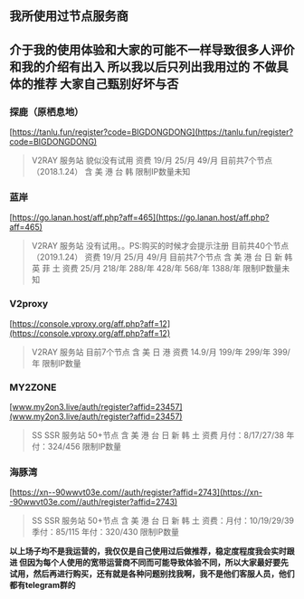## 我所使用过节点服务商 
## 介于我的使用体验和大家的可能不一样导致很多人评价和我的介绍有出入 所以我以后只列出我用过的 不做具体的推荐 大家自己甄别好坏与否

### 探鹿（原栖息地）  

[https://tanlu.fun/register?code=BIGDONGDONG](https://tanlu.fun/register?code=BIGDONGDONG)

>V2RAY 服务站 貌似没有试用  资费 19/月 25/月 49/月  目前共7个节点（2018.1.24） 含 美 港 台 韩  限制IP数量未知

### 蓝岸  

[https://go.lanan.host/aff.php?aff=465](https://go.lanan.host/aff.php?aff=465)

>V2RAY 服务站 没有试用。。PS:购买的时候才会提示注册  目前共40个节点（2019.1.24） 资费 19/月 25/月 49/月  目前共7个节点 含 美 港 台 日 新 韩 英 菲 土
资费 25/月 218/年 288/年 428/年 568/年 1388/年 限制IP数量未知

### V2proxy 

[https://console.vproxy.org/aff.php?aff=12](https://console.vproxy.org/aff.php?aff=12)

>V2RAY 服务站 目前7个节点 含 美 日 港 资费 14.9/月 199/年 299/年 399/年 限制IP数量

### MY2ZONE  

[www.my2on3.live/auth/register?affid=23457](www.my2on3.live/auth/register?affid=23457)

>SS SSR 服务站 50+节点 含 美 港 台 日 新 韩 土 资费 月付：8/17/27/38 年付：324/456 限制IP数量

### 海豚湾 

[https://xn--90wwvt03e.com//auth/register?affid=2743](https://xn--90wwvt03e.com//auth/register?affid=2743)

>SS SSR 服务站 50+节点 含 美 港 台 日 新 韩 土 资费：月付：10/19/29/39 季付：85/115 年付：320/430  限制IP数量

**以上场子均不是我运营的，我仅仅是自己使用过后做推荐，稳定度程度我会实时跟进 但因为每个人使用的宽带运营商不同而可能导致体验不同，所以大家最好要先试用，然后再进行购买，还有就是各种问题别找我啊，我不是他们客服人员，他们都有telegram群的**
